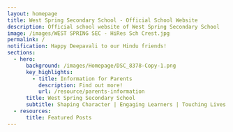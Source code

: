 ```yaml
---
layout: homepage
title: West Spring Secondary School - Official School Website
description: Official school website of West Spring Secondary School
image: /images/WEST SPRING SEC - HiRes Sch Crest.jpg
permalink: /
notification: Happy Deepavali to our Hindu friends!
sections:
  - hero:
      background: /images/Homepage/DSC_8378-Copy-1.png
      key_highlights:
        - title: Information for Parents
          description: Find out more!
          url: /resource/parents-information
      title: West Spring Secondary School
      subtitle: Shaping Character | Engaging Learners | Touching Lives
  - resources:
      title: Featured Posts
---
```

